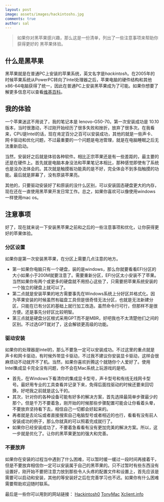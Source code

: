 ```yaml
---
layout: post
image: assets/images/hackintoshs.jpg
comments: true
author: sal
---
```


> 如果你对黑苹果感兴趣，那么这是一份清单，列出了一些注意事项来帮助你获得更好的 黑苹果体验。

## 什么是黑苹果
黑苹果就是在普通PC上安装的苹果系统，英文名字是*hackintosh*。在2005年的时候苹果系统从PowerPC转向了Intel处理器之后，苹果电脑的硬件结构和其他x86-64电脑获得了统一，因此在普通PC上安装黑苹果成为了可能。如果你想要了解更多信息可以查看[维基百科](https://en.wikipedia.org/wiki/Hackintosh)。

## 我的体验
一个苹果迷这不用说了，我的笔记本是 lenovo-G50-70。第一次安装成功是 10.10 版本，当时很激动，不过刚开始经历了很多失败和挫折，放弃了很多次。在我看来，CPU是Intel的话，现在肯定百分之百可以安装成功，其他的就是一些声卡、网卡驱动和优化问题，不过最重要的一个问题是电池管理，就是在电脑睡眠之后无法重新启动。

当然，安装好之后就是体验各种软件。相比正宗苹果还是有一些差距的，最主要的还是在硬件上。首先就是电脑本身没法和苹果笔记本相比，那种感觉即使有了系统也是没办法体会的。其次就是触摸板功能真的是不好，完全体会不到多指触摸的功能。最后就是屏幕了，没有原装苹果亮。

其他的，只要驱动安装好了和原装的没什么区别，可以安装固态硬盘更大的内存，现在还在一直使用黑苹果开发日常工作。总之，如果你喜欢可以像使用windows一样使用mac os。

## 注意事项
好了，现在就来说一下安装黑苹果之前和之后的一些注意事项和优化，让你获得更好的苹果体验。

### 分区设置
如果你是第一次安装黑苹果，在分区上需要几点注意的地方。

- 第一如果你电脑只有一个硬盘，装的是windows，那么你就要看看EFI分区的大小如果小于200M就要注意了。需要重新分区，EFI分区太小安装不了苹果。当然如果你有两个或更多的硬盘就不用担心这些了，只需要把苹果系统安装的一个独立的硬盘上就可以了。
- 第二点就是安装苹果的地方需要事先在Windows系统上分好区并格式化。因为苹果安装的时候虽然有磁盘工具但是很奇怪无法分区，也就是无法新建分区，只能在已有分区的基础上就行加工改造。虽然命令行可行，但那样不是很方便。还是事先分好区比较明智。
- 第三点就是硬盘分区根式采用GPT而不是MBR，好吧我也不太清楚他们之间的区别。不过选GPT就对了，这会解锁更高级的功能。

### 驱动安装
如果你的处理器是Intel的，那么不要急一定可以安装成功。不过这里的重点就是声卡和网卡驱动，有时候外带显卡驱动，不过我不建议你安装显卡驱动，这样会很麻烦动不动就开不了机。当然，如果你喜欢折腾这个就随你个人爱好了。使用Intel集成显卡完全没有问题，你不会在Mac系统上玩游戏的是吧。

- 首先，在Windows下看清你的集成显卡型号，声卡型号和有线无线网卡型号。最好用专业的工具查看并记录下来，免得后面找驱动的时候还要来回切换，好吧我之前就是这么干的。
- 其次，针对你的各种设备可能有好多的解决方案，首先选择最简单步骤最少的那个。但是千万不要着急，刚开始的时候那些步骤配置可能会让你看着头晕，不要放弃坚持看下去，相信自己一切都会好起来的。
- 再者就是去论坛或者直接搜索自己电脑型号或者相近的也行，看看有没有前人安装成功的例子，那么你就真的可以照着完成就行了。
- 如果你已经安装成功了，不要着急看看有没有更加完美的解决方案。所以，这一步就是优化了。让你的黑苹果更加的强大和完善。

### 不要放弃
如果你在安装的过程当中遇到了什么困难，可以暂时缓一缓过一段时间再接着干，但是不要放弃相信你一定可以安装属于自己的黑苹果的。只不过暂时有些东西没有设置好，刚开始不要把注意力放到那些令人头疼的配置文件和设置上，首先应该是需要可以启动和安装，其他的等安装好之后在完善学习也不迟。如果你有什么困难需要帮助欢迎随时联系。

最后是一些你可以用到的网站链接：
[Hackintosh0](https://hackintosh.com)
[TonyMac](https://www.tonymacx86.com)
[Xclient.info](https://xclient.info)